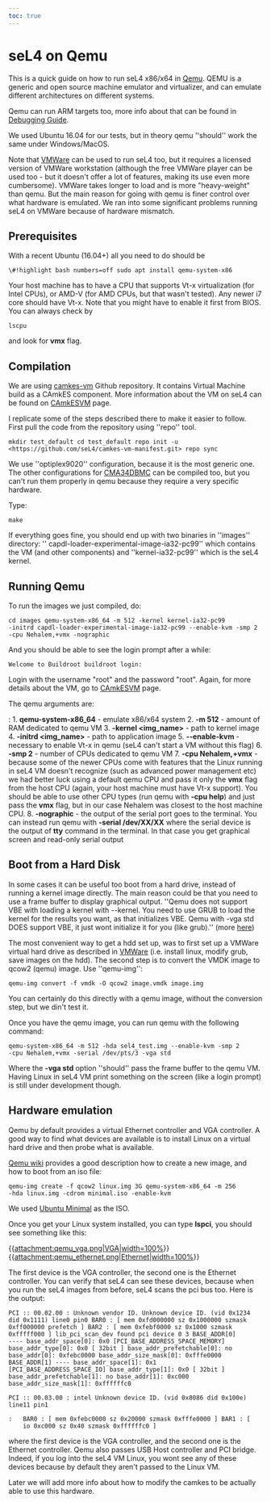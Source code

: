 ```yaml
---
toc: true
---
```


# seL4 on Qemu


This is a quick guide on how to run seL4 x86/x64 in
[Qemu](http://www.qemu.org/). QEMU is a generic and open source
machine emulator and virtualizer, and can emulate different
architectures on different systems.

Qemu can run ARM targets too, more info about that can be found in
[Debugging Guide](https://wiki.sel4.systems/Debugging%20guide#Qemu).

We used Ubuntu 16.04 for our tests, but in theory qemu ''should'' work
the same under Windows/MacOS.

Note that [VMWare](https://wiki.sel4.systems/Hardware/VMware)
can be used to run seL4 too, but it requires a licensed version of
VMWare workstation (although the free VMWare player can be used too -
but it doesn't offer a lot of features, making its use even more
cumbersome). VMWare takes longer to load and is more "heavy-weight" than
qemu. But the main reason for going with qemu is finer control over what
hardware is emulated. We ran into some significant problems running seL4
on VMWare because of hardware mismatch.

## Prerequisites


With a recent Ubuntu (16.04+) all you need to do should be

`\#!highlight bash numbers=off sudo apt install qemu-system-x86 `

Your host machine has to have a CPU that supports Vt-x virtualization
(for Intel CPUs), or AMD-V (for AMD CPUs, but that wasn't tested). Any
newer i7 core should have Vt-x. Note that you might have to enable it
first from BIOS. You can always check by

` lscpu `

and look for **vmx** flag.

## Compilation


We are using [camkes-vm](https://github.com/seL4/camkes-vm)
Github repository. It contains Virtual Machine build as a CAmkES
component. More information about the VM on seL4 can be found on
[CAmkESVM](https://wiki.sel4.systems/CAmkESVM) page.

I replicate some of the steps described there to make it easier to
follow. First pull the code from the repository using ''repo'' tool.
```
mkdir test_default cd test_default repo init -u
<https://github.com/seL4/camkes-vm-manifest.git> repo sync
```

We use ''optiplex9020'' configuration, because it is the most generic
one. The other configurations for
[CMA34DBMC](https://wiki.sel4.systems/CMA34DBMC) can be
compiled too, but you can't run them properly in qemu because they
require a very specific hardware.

Type:
``` make clean make optiplex9020_defconfig make silentoldconfig
make
```

If everything goes fine, you should end up with two binaries in
''images'' directory: '' capdl-loader-experimental-image-ia32-pc99''
which contains the VM (and other components) and ''kernel-ia32-pc99''
which is the seL4 kernel.

## Running Qemu


To run the images we just compiled, do:
```
cd images qemu-system-x86_64 -m 512 -kernel kernel-ia32-pc99
-initrd capdl-loader-experimental-image-ia32-pc99 --enable-kvm -smp 2
-cpu Nehalem,+vmx -nographic
```

And you should be able to see the login prompt after a while:

` Welcome to Buildroot buildroot login: `

Login with the username "root" and the password "root". Again, for more
details about the VM, go to
[CAmkESVM](https://wiki.sel4.systems/CAmkESVM) page.

The qemu arguments are:

:   1.  **qemu-system-x86_64** - emulate x86/x64 system
    2.  **-m 512** - amount of RAM dedicated to qemu VM
    3.  **-kernel <img_name>** - path to kernel image
    4.  **-initrd <img_name>** - path to application image
    5.  **--enable-kvm** - necessary to enable Vt-x in qemu (seL4
        can't start a VM without this flag)
    6.  **-smp 2** - number of CPUs dedicated to qemu VM
    7.  **-cpu Nehalem,+vmx** - because some of the newer CPUs come
        with features that the Linux running in seL4 VM doesn't
        recognize (such as advanced power management etc) we had better
        luck using a default qemu CPU and pass it only the **vmx**
        flag from the host CPU (again, your host machine must have
        Vt-x support). You should be able to use other CPU types (run
        qemu with **-cpu help**) and just pass the **vmx** flag, but
        in our case Nehalem was closest to the host machine CPU.
    8.  **-nographic** - the output of the serial port goes to
        the terminal. You can instead run qemu with **-serial
        /dev/XX/XX** where the serial device is the output of **tty**
        command in the terminal. In that case you get graphical screen
        and read-only serial output

## Boot from a Hard Disk


In some cases it can be useful too boot from a hard drive, instead of
running a kernel image directly. The main reason could be that you need
to use a frame buffer to display graphical output. ''Qemu does not
support VBE with loading a kernel with --kernel. You need to use GRUB to
load the kernel for the results you want, as that initializes VBE. Qemu
with -vga std DOES support VBE, it just wont initialize it for you (like
grub).'' (more
[here](http://f.osdev.org/viewtopic.php?f=1&t=27927))

The most convenient way to get a hdd set up, was to first set up a
VMWare virtual hard drive as described in
[VMWare](https://wiki.sel4.systems/Hardware/VMware) (i.e.
install linux, modify grub, save images on the hdd). The second step is
to convert the VMDK image to qcow2 (qemu) image. Use ''qemu-img'':

` qemu-img convert -f vmdk -O qcow2 image.vmdk image.img `

You can certainly do this directly with a qemu image, without the
conversion step, but we din't test it.

Once you have the qemu image, you can run qemu with the following
command:
```
qemu-system-x86_64 -m 512 -hda sel4_test.img --enable-kvm -smp 2
-cpu Nehalem,+vmx -serial /dev/pts/3 -vga std
```

Where the **-vga std** option ''should'' pass the frame buffer to the
qemu VM. Having Linux in seL4 VM print something on the screen (like a
login prompt) is still under development though.

## Hardware emulation


Qemu by default provides a virtual Ethernet controller and VGA
controller. A good way to find what devices are available is to install
Linux on a virtual hard drive and then probe what is available.

[Qemu wiki](https://en.wikibooks.org/wiki/QEMU/Images#Creating_an_image) provides a good description how to create a new image, and how
to boot from an iso file:
```
qemu-img create -f qcow2 linux.img 3G qemu-system-x86_64 -m 256
-hda linux.img -cdrom minimal.iso -enable-kvm
```

We used
[Ubuntu Minimal](https://help.ubuntu.com/community/Installation/MinimalCD) as the ISO.

Once you get your Linux system installed, you can type **lspci**, you
should see something like this:

{{[attachment:qemu_vga.png|VGA|width=100%](attachment:qemu_vga.png%7CVGA%7Cwidth=100%)}}
{{[attachment:qemu_ethernet.png|Ethernet|width=100%](attachment:qemu_ethernet.png%7CEthernet%7Cwidth=100%)}}

The first device is the VGA controller, the second one is the Ethernet
controller. You can verify that seL4 can see these devices, because when
you run the seL4 images from before, seL4 scans the pci bus too. Here is
the output:
```
PCI :: 00.02.00 : Unknown vendor ID. Unknown device ID. (vid 0x1234
did 0x1111) line0 pin0 BAR0 : [ mem 0xfd000000 sz 0x1000000 szmask
0xff000000 prefetch ] BAR2 : [ mem 0xfebf0000 sz 0x1000 szmask
0xfffff000 ] lib_pci_scan_dev found pci device 0 3 BASE_ADDR[0]
---- base_addr_space[0]: 0x0 [PCI_BASE_ADDRESS_SPACE_MEMORY]
base_addr_type[0]: 0x0 [ 32bit ] base_addr_prefetchable[0]: no
base_addr[0]: 0xfebc0000 base_addr_size_mask[0]: 0xfffe0000
BASE_ADDR[1] ---- base_addr_space[1]: 0x1
[PCI_BASE_ADDRESS_SPACE_IO] base_addr_type[1]: 0x0 [ 32bit ]
base_addr_prefetchable[1]: no base_addr[1]: 0xc000
base_addr_size_mask[1]: 0xffffffc0

PCI :: 00.03.00 : intel Unknown device ID. (vid 0x8086 did 0x100e) line11 pin1

:   BAR0 : [ mem 0xfebc0000 sz 0x20000 szmask 0xfffe0000 ] BAR1 : [
    io 0xc000 sz 0x40 szmask 0xffffffc0 ]
```

where the first device is the VGA controller, and the second one is the
Ethernet controller. Qemu also passes USB Host controller and PCI
bridge. Indeed, if you log into the seL4 VM Linux, you wont see any of
these devices because by default they aren't passed to the Linux VM.

Later we will add more info about how to modify the camkes to be
actually able to use this hardware.
